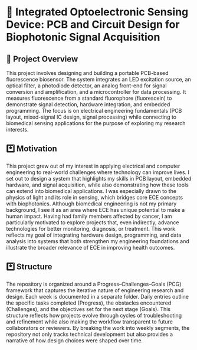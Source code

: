 # 🔬 Integrated Optoelectronic Sensing Device: PCB and Circuit Design for Biophotonic Signal Acquisition

## 📝 Project Overview
This project involves designing and building a portable PCB-based fluorescence biosensor. The system integrates an LED excitation source, an optical filter, a photodiode detector, an analog front-end for signal conversion and amplification, and a microcontroller for data processing. It measures fluorescence from a standard fluorophore (fluorescein) to demonstrate signal detection, hardware integration, and embedded programming. The focus is on electrical engineering fundamentals (PCB layout, mixed-signal IC design, signal processing) while connecting to biomedical sensing applications for the purpose of exploring my research interests. 

## *️⃣ Motivation
This project grew out of my interest in applying electrical and computer engineering to real-world challenges where technology can improve lives. I set out to design a system that highlights my skills in PCB layout, embedded hardware, and signal acquisition, while also demonstrating how these tools can extend into biomedical applications. I was especially drawn to the physics of light and its role in sensing, which bridges core ECE concepts with biophotonics. Although biomedical engineering is not my primary background, I see it as an area where ECE has unique potential to make a human impact. Having had family members affected by cancer, I am particularly motivated to explore projects that, even indirectly, advance technologies for better monitoring, diagnosis, or treatment. This work reflects my goal of integrating hardware design, programming, and data analysis into systems that both strengthen my engineering foundations and illustrate the broader relevance of ECE in improving health outcomes.

## *️⃣ Structure
The repository is organized around a Progress–Challenges–Goals (PCG) framework that captures the iterative nature of engineering research and design. Each week is documented in a separate folder. Daily entries outline the specific tasks completed (Progress), the obstacles encountered (Challenges), and the objectives set for the next stage (Goals). This structure reflects how projects evolve through cycles of troubleshooting and refinement while also making the workflow transparent to future collaborators or reviewers. By breaking the work into weekly segments, the repository not only tracks technical development but also provides a narrative of how design choices were shaped over time.
